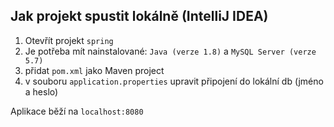## Jak projekt spustit lokálně (IntelliJ IDEA)
1. Otevřít projekt `spring`
2. Je potřeba mít nainstalované: `Java (verze 1.8)` a `MySQL Server (verze 5.7)`
3. přidat `pom.xml` jako Maven project
4. v souboru `application.properties` upravit připojení do lokální db (jméno a heslo)

Aplikace běží na `localhost:8080`


